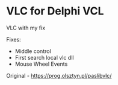 # VLC for Delphi VCL

VLC with my fix

Fixes:
 - Middle control
 - First search local vlc dll
 - Mouse Wheel Events

Original - https://prog.olsztyn.pl/paslibvlc/
